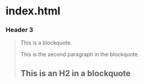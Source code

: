 # index.html
### Header 3

> This is a blockquote.
>
> This is the second paragraph in the blockquote.
>
> ## This is an H2 in a blockquote
